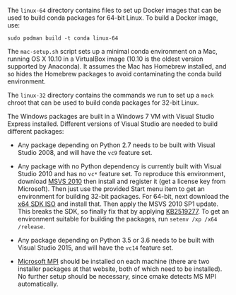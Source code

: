 The `linux-64` directory contains files to set up Docker images that
can be used to build conda packages for 64-bit Linux. To build a Docker
image, use:

    sudo podman build -t conda linux-64

The `mac-setup.sh` script sets up a minimal conda environment on a Mac,
running OS X 10.10 in a VirtualBox image (10.10 is the oldest version supported
by Anaconda). It assumes the Mac has Homebrew installed, and so hides the
Homebrew packages to avoid contaminating the conda build environment.

The `linux-32` directory contains the commands we run to set up a `mock`
chroot that can be used to build conda packages for 32-bit Linux.

The Windows packages are built in a Windows 7 VM with Visual Studio Express
installed. Different versions of Visual Studio are needed to build different
packages:

 - Any package depending on Python 2.7 needs to be built with Visual Studio
   2008, and will have the `vc9` feature set.

 - Any package with no Python dependency is currently built with Visual
   Studio 2010 and has no `vc*` feature set. To reproduce this environment,
   download [MSVS 2010](http://download.microsoft.com/download/1/E/5/1E5F1C0A-0D5B-426A-A603-1798B951DDAE/VS2010Express1.iso)
   then install and register it (get a license key from Microsoft). Then just
   use the provided Start menu item to get an environment for building 32-bit
   packages. For 64-bit, next download the [x64 SDK ISO](http://download.microsoft.com/download/F/1/0/F10113F5-B750-4969-A255-274341AC6BCE/GRMSDKX_EN_DVD.iso)
   and install that. Then apply the MSVS 2010 SP1 update. This breaks the SDK,
   so finally fix that by applying [KB2519277](https://support.microsoft.com/en-us/kb/2519277).
   To get an environment suitable for building the packages, run
   `setenv /xp /x64 /release`.

 - Any package depending on Python 3.5 or 3.6 needs to be built with
   Visual Studio 2015, and will have the `vc14` feature set.

 - [Microsoft MPI](https://msdn.microsoft.com/en-us/library/bb524831.aspx)
   should be installed on each machine (there are two installer packages
   at that website, both of which need to be installed). No further setup
   should be necessary, since cmake detects MS MPI automatically.
